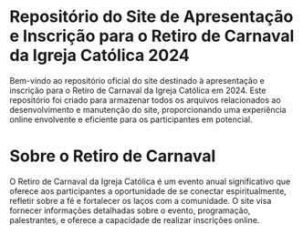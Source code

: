 # Repositório do Site de Apresentação e Inscrição para o Retiro de Carnaval da Igreja Católica 2024

Bem-vindo ao repositório oficial do site destinado à apresentação e inscrição para o Retiro de Carnaval da Igreja Católica em 2024. Este repositório foi criado para armazenar todos os arquivos relacionados ao desenvolvimento e manutenção do site, proporcionando uma experiência online envolvente e eficiente para os participantes em potencial.

# Sobre o Retiro de Carnaval
O Retiro de Carnaval da Igreja Católica é um evento anual significativo que oferece aos participantes a oportunidade de se conectar espiritualmente, refletir sobre a fé e fortalecer os laços com a comunidade. O site visa fornecer informações detalhadas sobre o evento, programação, palestrantes, e oferece a capacidade de realizar inscrições online.

